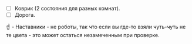 - [ ] Коврик (2 состояния для разных комнат).
- [ ] Дорога.

:point_up: - Наставники - не роботы, так что если вы где-то взяли чуть-чуть не те цвета - это может остаться незамеченным при проверке.

